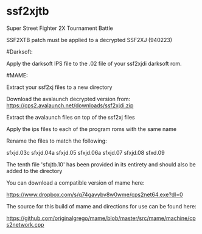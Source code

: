 # ssf2xjtb

Super Street Fighter 2X Tournament Battle

SSF2XTB patch must be applied to a decrypted SSF2XJ (940223)

#Darksoft:

Apply the darksoft IPS file to the .02 file of your ssf2xjdi darksoft rom.

#MAME:

Extract your ssf2xj files to a new directory

Download the avalaunch decrypted version from: https://cps2.avalaunch.net/downloads/ssf2xjdi.zip

Extract the avalaunch files on top of the ssf2xj files

Apply the ips files to each of the program roms with the same name

Rename the files to match the following:

sfxjd.03c
sfxjd.04a
sfxjd.05
sfxjd.06a
sfxjd.07
sfxjd.08
sfxd.09 

The tenth file 'sfxjtb.10' has been provided in its entirety and should also be added to the directory

You can download a compatible version of mame here:

https://www.dropbox.com/s/q74gavybv8w0wme/cps2net64.exe?dl=0

The source for this build of mame and directions for use can be found here:

https://github.com/originalgrego/mame/blob/master/src/mame/machine/cps2network.cpp
